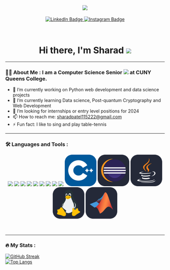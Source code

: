 <div align="center">
 <img src="https://user-images.githubusercontent.com/74038190/212750672-2f3f2b50-c84f-4ed8-a60a-849ae69ff9df.gif" width="500">
<br><br>

  <a href="https://www.linkedin.com/in/sharad-patel-58518b176/">
    <img src="https://img.shields.io/badge/LinkedIn-0077B5?style=for-the-badge&logo=linkedin&logoColor=white" alt="LinkedIn Badge"/>
 </a>
 <a href="https://www.instagram.com/sharad_patel11/">
    <img src="https://img.shields.io/badge/Instagram-E4405F?style=for-the-badge&logo=instagram&logoColor=white" alt="Instagram Badge"/>
 </a>
 <br><br>
 <img src="https://komarev.com/ghpvc/?username=sharadpatel11&style=flat-square&color=blue" alt=""/>
 <br>
 <h1>
  Hi there, I'm Sharad
  <img src="https://media.giphy.com/media/hvRJCLFzcasrR4ia7z/giphy.gif" width="30px"/>
</h1>
</div>

---
### :man_technologist: About Me : I am a Computer Science Senior <img src="https://media.giphy.com/media/WUlplcMpOCEmTGBtBW/giphy.gif" width="30"> at CUNY Queens College.
- 🔭 I’m currently working on Python web development and data science projects
- 🌱 I’m currently learning Data science, Post-quantum Cryptography and Web Development
- 🤔 I’m looking for internships or entry level positions for 2024
- 📫 How to reach me: sharadpatel115222@gmail.com
- ⚡ Fun fact: I like to sing and play table-tennis

---

### :hammer_and_wrench: Languages and Tools :

<div align="center">
    <img src="https://user-images.githubusercontent.com/74038190/212257454-16e3712e-945a-4ca2-b238-408ad0bf87e6.gif" width="100">
    <img src="https://user-images.githubusercontent.com/74038190/212257472-08e52665-c503-4bd9-aa20-f5a4dae769b5.gif" width="100">
    <img src="https://user-images.githubusercontent.com/74038190/212257468-1e9a91f1-b626-4baa-b15d-5c385dfa7ed2.gif" width="100">
    <img src="https://user-images.githubusercontent.com/74038190/212257465-7ce8d493-cac5-494e-982a-5a9deb852c4b.gif" width="100">
    <img src="https://user-images.githubusercontent.com/74038190/212257460-738ff738-247f-4445-a718-cdd0ca76e2db.gif" width="100">
    <img src="https://user-images.githubusercontent.com/74038190/212281763-e6ecd7ef-c4aa-45b6-a97c-f33f6bb592bd.gif" width="100">
    <img src="https://user-images.githubusercontent.com/74038190/212281775-b468df30-4edc-4bf8-a4ee-f52e1aaddc86.gif" width="100">
    <img src="https://github.com/Anmol-Baranwal/Cool-GIFs-For-GitHub/assets/74038190/29fd6286-4e7b-4d6c-818f-c4765d5e39a9" width="100">
    <img src="https://github.com/Anmol-Baranwal/Cool-GIFs-For-GitHub/assets/74038190/67f477ed-6624-42da-99f0-1a7b1a16eecb" width="100">
    <img src="https://github.com/tandpfun/skill-icons/blob/main/icons/CPP.svg" width="100">
    <img src="https://github.com/tandpfun/skill-icons/blob/main/icons/Eclipse-Dark.svg" width="100">
    <img src="https://github.com/tandpfun/skill-icons/blob/main/icons/Java-Dark.svg" width="100">
    <img src="https://github.com/tandpfun/skill-icons/blob/main/icons/Linux-Dark.svg" width="100">
    <img src="https://github.com/tandpfun/skill-icons/blob/main/icons/Matlab-Dark.svg" width="100">
</div>
<br><br>    

---

### :fire: My Stats :
[![GitHub Streak](http://github-readme-streak-stats.herokuapp.com?sharadpatel11&theme=dark&background=000000)](https://git.io/streak-stats)
<br>
[![Top Langs](https://github-readme-stats.vercel.app/api/top-langs/?username=sharadpatel11&layout=compact&theme=vision-friendly-dark)](https://github.com/anuraghazra/github-readme-stats)


